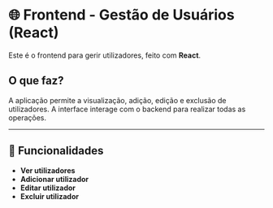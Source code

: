 # 🌐 Frontend - Gestão de Usuários (React)

Este é o frontend para gerir utilizadores, feito com **React**.

## O que faz?

A aplicação permite a visualização, adição, edição e exclusão de utilizadores. A interface interage com o backend para realizar todas as operações.

---

## 🌟 Funcionalidades

- **Ver utilizadores**
- **Adicionar utilizador**
- **Editar utilizador**
- **Excluir utilizador**
